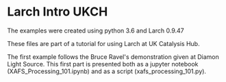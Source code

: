 # Larch Intro UKCH

The examples were created using python 3.6 and Larch 0.9.47

These files are part of a tutorial for using Larch at UK Catalysis Hub.

The first example follows the Bruce Ravel's demonstration given at Diamon Light Source. This first part is presented both as a jupyter notebook (XAFS_Processing_101.ipynb) and as a script (xafs_processing_101.py). 


